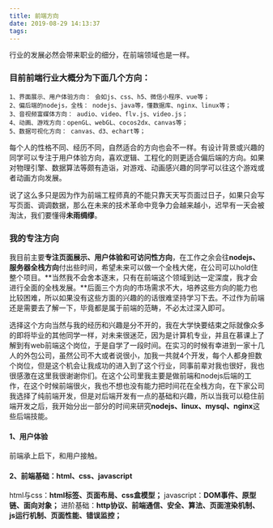 ```yaml
---
title: 前端方向
date: 2019-08-29 14:13:37
tags:
---
```

行业的发展必然会带来职业的细分，在前端领域也是一样。
### 目前前端行业大概分为下面几个方向：
    1、界面展示、用户体验方向： 会如js、css、h5、微信小程序、vue等；
    2、偏后端的nodejs，全栈： nodejs、java等，懂数据库、nginx、linux等；
    3、音视频富媒体方向： audio、video、flv.js、video.js；
    4、动画、游戏方向：openGL、webGL、cocos2dx、canvas等；
    5、数据可视化方向： canvas、d3、echart等；
 
每个人的性格不同、经历不同，自然适合的方向也会不一样。有设计背景或兴趣的同学可以专注于用户体验方向，喜欢逻辑、工程化的则更适合偏后端的方向。如果对物理引擎、数据算法等颇有造诣，对游戏、动画感兴趣的同学可以往这个游戏或者动画方向发展。
 
说了这么多只是因为作为前端工程师真的不能只靠天天写页面过日子，如果只会写写页面、调调数据，那么在未来的技术革命中竞争力会越来越小，迟早有一天会被淘汰，我们要懂得**未雨绸缪**。
 
### 我的专注方向
我目前主要**专注页面展示、用户体验和可访问性方向**，在工作之余会往**nodejs、服务器全栈方向**付出些时间，希望未来可以做一个全栈大佬，在公司可以hold住整个项目。**当然我不会舍本逐末，只有在前端这个领域到达一定深度，我才会进行全面的全栈发展。**后面三个方向的市场需求不大，培养这些方向的能力也比较困难，所以如果没有这些方面的兴趣的的话很难坚持学习下去。不过作为前端还是需要去了解一下，毕竟都是属于前端的范畴，不必太过深入即可。
 
选择这个方向当然与我的经历和兴趣是分不开的，我在大学快要结束之际就像众多的即将毕业的其他同学一样，对未来很迷茫，因为是计算机专业，并且在慕课上了解到有web前端这个岗位，于是自学了一段时间。在实习的时候有幸进到一家十几人的外包公司，虽然公司不大或者说很小，加我一共就4个开发，每个人都身担数个岗位，但是这个机会让我成功的进入到了这个行业，同事前辈对我也很好，我也很感激在这里我很谢谢你们。在这个公司里我主要是做前端和nodejs后端的工作，在这个时候前端很火，我也不想也没有能力把时间花在全栈方向，在下家公司我选择了纯前端开发，但是对后端开发有一点的基础和兴趣，所以当我可以稳住前端开发之后，我开始分出一部分的时间来研究**nodejs、linux、mysql、nginx**这些后端技能。
 
#### 1、用户体验
前端承上启下，和用户接触。
 
#### 2、前端基础：html、css、javascript
html与css：**html标签、页面布局、css盒模型；**
javascript：**DOM事件、原型链、面向对象；**
进阶基础：**http协议、前端通信、安全、算法、页面渲染机制、js运行机制、页面性能、错误监控；**